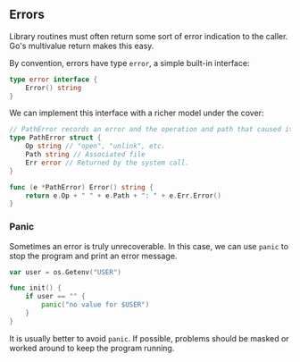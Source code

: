 ## Errors

Library routines must often return some sort of error indication to the caller. Go's multivalue return makes this easy.

By convention, errors have type `error`, a simple built-in interface:

```go
type error interface {
    Error() string
}
```

We can implement this interface with a richer model under the cover:

```go
// PathError records an error and the operation and path that caused it.
type PathError struct {
    Op string // "open", "unlink", etc.
    Path string // Associated file
    Err error // Returned by the system call.
}

func (e *PathError) Error() string {
    return e.Op + " " + e.Path + ": " + e.Err.Error()
}
```

### Panic

Sometimes an error is truly unrecoverable. In this case, we can use `panic` to stop the program and print an error message.

```go
var user = os.Getenv("USER")

func init() {
    if user == "" {
        panic("no value for $USER")
    }
}
```

It is usually better to avoid `panic`. If possible, problems should be masked or worked around to keep the program running.

